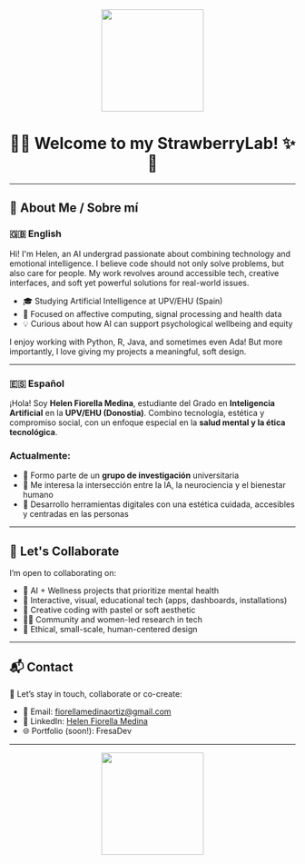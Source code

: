 <div align="center">
  <img src="https://media.giphy.com/media/v1.Y2lkPTc5MGI3NjExY2pwcnNhaWZlbW9uenZiejJhOWx4ODR4czU2c3J4dDRrd2Y3bmF2NCZlcD12MV9naWZzX3NlYXJjaCZjdD1n/nFLW7PNGgN3lI68rdv/giphy.gif" width="180"/>

# 🍓✨ Welcome to my StrawberryLab! ✨🍓

</div>

---

## 🌸 About Me / Sobre mí

### 🇬🇧 English

Hi! I'm Helen, an AI undergrad passionate about combining technology and emotional intelligence. I believe code should not only solve problems, but also care for people.
My work revolves around accessible tech, creative interfaces, and soft yet powerful solutions for real-world issues.

* 🎓 Studying Artificial Intelligence at UPV/EHU (Spain)
* 🧬 Focused on affective computing, signal processing and health data
* 💡 Curious about how AI can support psychological wellbeing and equity

I enjoy working with Python, R, Java, and sometimes even Ada! But more importantly, I love giving my projects a meaningful, soft design.

---

### 🇪🇸 Español

¡Hola! Soy **Helen Fiorella Medina**, estudiante del Grado en **Inteligencia Artificial** en la **UPV/EHU (Donostia)**.
Combino tecnología, estética y compromiso social, con un enfoque especial en la **salud mental y la ética tecnológica**.

### Actualmente:

* 🧪 Formo parte de un **grupo de investigación** universitaria
* 🧐 Me interesa la intersección entre la IA, la neurociencia y el bienestar humano
* 🌺 Desarrollo herramientas digitales con una estética cuidada, accesibles y centradas en las personas

---

## 🤝 Let's Collaborate

I’m open to collaborating on:

* 🧠 AI + Wellness projects that prioritize mental health
* 🌟 Interactive, visual, educational tech (apps, dashboards, installations)
* 🎨 Creative coding with pastel or soft aesthetic
* 👩‍🔬 Community and women-led research in tech
* 🌱 Ethical, small-scale, human-centered design

---

## 📬 Contact

🌟 Let’s stay in touch, collaborate or co-create:

* 📧 Email: [fiorellamedinaortiz@gmail.com](mailto:fiorellamedinaortiz@gmail.com)
* 💼 LinkedIn: [Helen Fiorella Medina](https://www.linkedin.com/in/helenfiorellamo/)
* 🌐 Portfolio (soon!): FresaDev

---

<div align="center">
  <img src="https://media.giphy.com/media/v1.Y2lkPTc5MGI3NjExd3Q3NHo0cWh2b3R0anQ5aGh6YXJiYmt4OTFjMjNxeWpuNnVuZWx4eCZlcD12MV9naWZzX3NlYXJjaCZjdD1n/2k3CA2muz49oY/giphy.gif" width="180"/>
</div>
